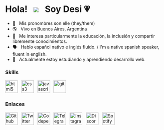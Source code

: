 Hola!&nbsp;&nbsp;&nbsp;![](https://github.com/ledesidium/desi-portfolio/blob/main/img/hiemoji.gif) &nbsp; Soy Desi 💗
===========================================================================================

* 👤 &nbsp; Mis pronombres son elle (they/them) [](https://raw.githubusercontent.com/ledesidium/desi-portfolio/df42837323b9c314da8ffa4afa829e3456a99c21/img/nonbinary-symbol.svg)
* 🌎 &nbsp; Vivo en Buenos Aires, Argentina
* 🤝 &nbsp; Me interesa particularmente la educación, la inclusión y compartir libremente conocimientos.
* 🗣️ &nbsp; Hablo español nativo e inglés fluido. / I'm a native spanish speaker, fluent in english.
* 🧠 &nbsp; Actualmente estoy estudiando y aprendiendo desarrollo web.

### Skills

<p align="left">
  <a href="https://developer.mozilla.org/en-US/docs/Glossary/HTML5" target="_blank" rel="noreferrer"> <img src="https://raw.githubusercontent.com/ledesidium/desi-portfolio/9ffdd5bb9e8c3d308254548565e9f0e8609c9530/img/social/html5-color.svg" alt="html5" width="40" height="40" alt="HTML5"/></a> &nbsp;
  <a href="https://developer.mozilla.org/en-US/docs/Web/CSS" target="_blank" rel="noreferrer"> <img src="https://raw.githubusercontent.com/ledesidium/desi-portfolio/9ffdd5bb9e8c3d308254548565e9f0e8609c9530/img/social/css3-color.svg" alt="css3" width="40" height="40" alt="CSS3"/></a> &nbsp;
  <a href="https://developer.mozilla.org/en-US/docs/Web/JavaScript" target="_blank" rel="noreferrer"> <img src="https://raw.githubusercontent.com/ledesidium/desi-portfolio/9ffdd5bb9e8c3d308254548565e9f0e8609c9530/img/social/javascript-color.svg" alt="javascript" width="40" height="40" alt="JavaScript"/></a> &nbsp;
  <a href="https://developer.mozilla.org/en-US/docs/Glossary/Git" target="_blank" rel="noreferrer"> <img src="https://raw.githubusercontent.com/ledesidium/desi-portfolio/9ffdd5bb9e8c3d308254548565e9f0e8609c9530/img/social/git-color.svg" alt="git" width="40" height="40" alt="Git"/></a> &nbsp;
</p>

### Enlaces

<p align="left">
  <a href="https://github.com/ledesidium/" target="blank"> <img align="center" src="https://raw.githubusercontent.com/ledesidium/desi-portfolio/fbaf35d01324e6753646813095dfd65bc9412c74/img/social/github.svg" alt="Github" height="40" width="40" /></a> &nbsp;
  <a href="https://twitter.com/ledesidium" target="blank"> <img align="center" src="https://raw.githubusercontent.com/ledesidium/desi-portfolio/b1c3341edec6db381f812686565fbce39597b2c8/img/social/twitter.svg" alt="Twitter" height="40" width="40" /></a> &nbsp;
  <a href="https://codepen.io/ledesidium/" target="blank"> <img align="center" src="https://raw.githubusercontent.com/ledesidium/desi-portfolio/fbaf35d01324e6753646813095dfd65bc9412c74/img/social/codepen.svg" alt="Codepen" height="40" width="40" /></a> &nbsp;
  <a href="https://t.me/ledesi" target="blank"> <img align="center" src="https://raw.githubusercontent.com/ledesidium/desi-portfolio/fbaf35d01324e6753646813095dfd65bc9412c74/img/social/telegram.svg" alt="Telegram" height="40" width="40" /></a> &nbsp;
  <a href="https://instagram.com/desimaginarte" target="blank"> <img align="center" src="https://raw.githubusercontent.com/ledesidium/desi-portfolio/fbaf35d01324e6753646813095dfd65bc9412c74/img/social/instagram.svg" alt="Instagram" height="40" width="40" /></a> &nbsp;
  <a href="https://discordapp.com/users/Desi#4372" target="blank"> <img align="center" src="https://raw.githubusercontent.com/ledesidium/desi-portfolio/fbaf35d01324e6753646813095dfd65bc9412c74/img/social/discord.svg" alt="Discord" height="40" width="40" /></a> &nbsp;
  <a href="https://open.spotify.com/user/316xg2dsxizej4oj46uuiubky2fa?si=075712d92f18410e" target="blank"> <img align="center" src="https://raw.githubusercontent.com/ledesidium/desi-portfolio/fbaf35d01324e6753646813095dfd65bc9412c74/img/social/spotify.svg" alt="Spotify" height="40" width="40" /></a> &nbsp;
</p>
